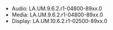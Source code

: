 - Audio:   LA.UM.9.6.2.r1-04800-89xx.0
- Media:   LA.UM.9.6.2.r1-04800-89xx.0
- Display: LA.UM.10.6.2.r1-02500-89xx.0
